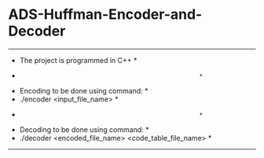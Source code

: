 # ADS-Huffman-Encoder-and-Decoder

**********************************************************
*  The project is programmed in C++                      *
*                                                        *
*  Encoding to be done using command:                    *
*  ./encoder <input_file_name>                           *
*                                                        *
*  Decoding to be done using command:                    *
*  ./decoder <encoded_file_name> <code_table_file_name>  *
**********************************************************


